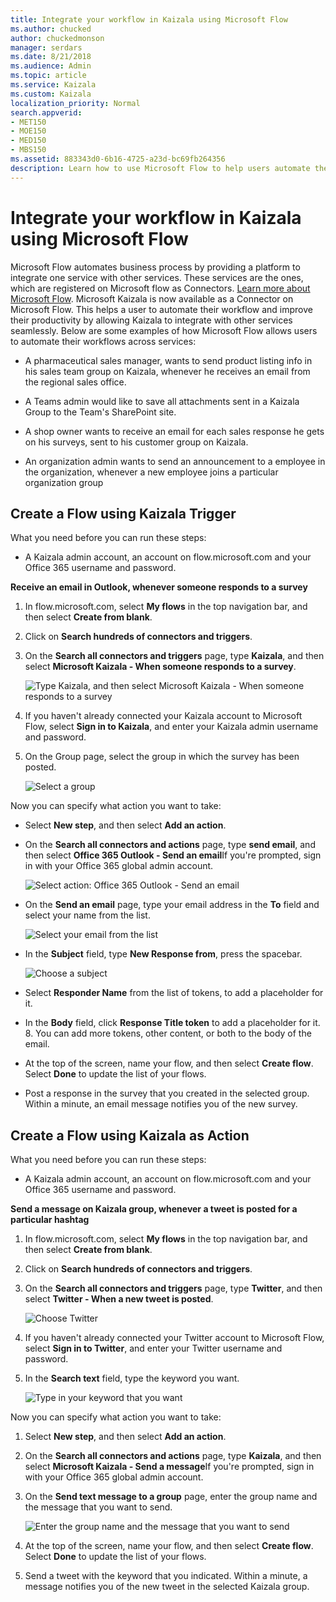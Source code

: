 ```yaml
---
title: Integrate your workflow in Kaizala using Microsoft Flow
ms.author: chucked
author: chuckedmonson
manager: serdars
ms.date: 8/21/2018
ms.audience: Admin
ms.topic: article
ms.service: Kaizala
ms.custom: Kaizala
localization_priority: Normal
search.appverid:
- MET150
- MOE150
- MED150
- MBS150
ms.assetid: 883343d0-6b16-4725-a23d-bc69fb264356
description: Learn how to use Microsoft Flow to help users automate their workflow and improve their productivity by allowing Kaizala to integrate with other services seamlessly.
---
```


# Integrate your workflow in Kaizala using Microsoft Flow

Microsoft Flow automates business process by providing a platform to integrate one service with other services. These services are the ones, which are registered on Microsoft flow as Connectors. [Learn more about Microsoft Flow](https://go.microsoft.com/fwlink/?LinkID=858639). Microsoft Kaizala is now available as a Connector on Microsoft Flow. This helps a user to automate their workflow and improve their productivity by allowing Kaizala to integrate with other services seamlessly. Below are some examples of how Microsoft Flow allows users to automate their workflows across services:
  
- A pharmaceutical sales manager, wants to send product listing info in his sales team group on Kaizala, whenever he receives an email from the regional sales office.
    
- A Teams admin would like to save all attachments sent in a Kaizala Group to the Team's SharePoint site.
    
- A shop owner wants to receive an email for each sales response he gets on his surveys, sent to his customer group on Kaizala.
    
- An organization admin wants to send an announcement to a employee in the organization, whenever a new employee joins a particular organization group
    
## Create a Flow using Kaizala Trigger

What you need before you can run these steps:
  
- A Kaizala admin account, an account on flow.microsoft.com and your Office 365 username and password.
    
 **Receive an email in Outlook, whenever someone responds to a survey**
  
1. In flow.microsoft.com, select **My flows** in the top navigation bar, and then select **Create from blank**.
    
2. Click on **Search hundreds of connectors and triggers**.
    
3. On the **Search all connectors and triggers** page, type **Kaizala**, and then select **Microsoft Kaizala - When someone responds to a survey**.
    
    ![Type Kaizala, and then select Microsoft Kaizala - When someone responds to a survey](media/d4abbccc-e5f4-4a3f-811c-81faf7297178.png)
  
4. If you haven't already connected your Kaizala account to Microsoft Flow, select **Sign in to Kaizala**, and enter your Kaizala admin username and password.
    
5. On the Group page, select the group in which the survey has been posted.
    
    ![Select a group](media/d8f4889c-8f23-45c8-b1b5-73521081a66d.png)
  
Now you can specify what action you want to take:
  
- Select **New step**, and then select **Add an action**.
    
- On the **Search all connectors and actions** page, type **send email**, and then select **Office 365 Outlook - Send an email**If you're prompted, sign in with your Office 365 global admin account.
    
    ![Select action: Office 365 Outlook - Send an email](media/f8938e56-64d0-4827-9528-88239881f430.png)
  
- On the **Send an email** page, type your email address in the **To** field and select your name from the list. 
    
    ![Select your email from the list](media/bd08b595-94e8-4eac-90b8-f69b478e122a.png)
  
- In the **Subject** field, type **New Response from**, press the spacebar.
    
    ![Choose a subject](media/c5220e01-83d0-48f0-8ed1-1d547f236347.png)
  
- Select **Responder Name** from the list of tokens, to add a placeholder for it. 
    
- In the **Body** field, click **Response Title token** to add a placeholder for it. 8. You can add more tokens, other content, or both to the body of the email. 
    
- At the top of the screen, name your flow, and then select **Create flow**. Select **Done** to update the list of your flows. 
    
- Post a response in the survey that you created in the selected group. Within a minute, an email message notifies you of the new survey.
    
## Create a Flow using Kaizala as Action

What you need before you can run these steps:
  
- A Kaizala admin account, an account on flow.microsoft.com and your Office 365 username and password.
    
 **Send a message on Kaizala group, whenever a tweet is posted for a particular hashtag**
  
1. In flow.microsoft.com, select **My flows** in the top navigation bar, and then select **Create from blank**.
    
2. Click on **Search hundreds of connectors and triggers**.
    
3. On the **Search all connectors and triggers** page, type **Twitter**, and then select **Twitter - When a new tweet is posted**.
    
    ![Choose Twitter](media/bf649578-c9d6-4f3b-a7a9-533df93793db.png)
  
4. If you haven't already connected your Twitter account to Microsoft Flow, select **Sign in to Twitter**, and enter your Twitter username and password.
    
5. In the **Search text** field, type the keyword you want. 
    
    ![Type in your keyword that you want](media/25641493-767a-4e3f-9eff-de5f8d066b8b.png)
  
Now you can specify what action you want to take:
  
1. Select **New step**, and then select **Add an action**.
    
2. On the **Search all connectors and actions** page, type **Kaizala**, and then select **Microsoft Kaizala - Send a message**If you're prompted, sign in with your Office 365 global admin account.
    
3. On the **Send text message to a group** page, enter the group name and the message that you want to send. 
    
    ![Enter the group name and the message that you want to send](media/a25d776a-b3e1-48b3-81f0-c7bffbafd53d.png)
  
4. At the top of the screen, name your flow, and then select **Create flow**. Select **Done** to update the list of your flows. 
    
5. Send a tweet with the keyword that you indicated. Within a minute, a message notifies you of the new tweet in the selected Kaizala group.
    

